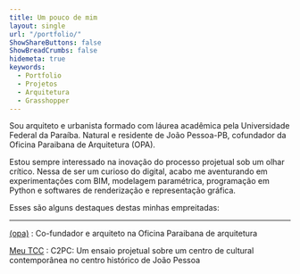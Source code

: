 ```yaml
--- 
title: Um pouco de mim 
layout: single
url: "/portfolio/"
ShowShareButtons: false
ShowBreadCrumbs: false
hidemeta: true
keywords:
  - Portfolio
  - Projetos
  - Arquitetura
  - Grasshopper
---
```

Sou arquiteto e urbanista formado com láurea acadêmica pela Universidade Federal da Paraíba. Natural e residente de João Pessoa-PB, cofundador da Oficina Paraibana de Arquitetura (OPA).

Estou sempre interessado na inovação do processo projetual sob um olhar crítico. Nessa de ser um curioso do digital, acabo me aventurando em experimentações com BIM, modelagem paramétrica, programação em Python e softwares de renderização e representação gráfica.

Esses são alguns destaques destas minhas empreitadas:
***
[(opa)](https://www.sitedaopa.com.br/) 
: Co-fundador e arquiteto na Oficina Paraibana de arquitetura

[Meu TCC](https://repositorio.ufpb.br/jspui/handle/123456789/26546)
: C2PC: Um ensaio projetual sobre um centro de cultural contemporânea no centro histórico de João Pessoa